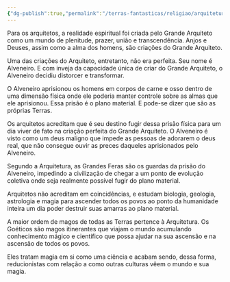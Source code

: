```yaml
---
{"dg-publish":true,"permalink":"/terras-fantasticas/religiao/arquitetura/"}
---
```


Para os arquitetos, a realidade espiritual foi criada pelo Grande Arquiteto como um mundo de plenitude, prazer, união e transcendência. Anjos e Deuses, assim como a alma dos homens, são criações do Grande Arquiteto.

Uma das criações do Arquiteto, entretanto, não era perfeita. Seu nome é Alveneiro. E com inveja da capacidade única de criar do Grande Arquiteto, o Alveneiro decidiu distorcer e transformar.

O Alveneiro aprisionou os homens em corpos de carne e osso dentro de uma dimensão física onde ele poderia manter controle sobre as almas que ele aprisionou. Essa prisão é o plano material. E pode-se dizer que são as próprias Terras.

Os arquitetos acreditam que é seu destino fugir dessa prisão física para um dia viver de fato na criação perfeita do Grande Arquiteto. O Alveneiro é visto como um deus maligno que impede as pessoas de adorarem o deus real, que não consegue ouvir as preces daqueles aprisionados pelo Alveneiro.

Segundo a Arquitetura, as Grandes Feras são os guardas da prisão do Alveneiro, impedindo a civilização de chegar a um ponto de evolução coletiva onde seja realmente possível fugir do plano material.

Arquitetos não acreditam em coincidências, e estudam biologia, geologia, astrologia e magia para ascender todos os povos ao ponto da humanidade inteira um dia poder destruir suas amarras ao plano material.

A maior ordem de magos de todas as Terras pertence à Arquitetura. Os Goéticos são magos itinerantes que viajam o mundo acumulando conhecimento mágico e científico que possa ajudar na sua ascensão e na ascensão de todos os povos.

Eles tratam magia em si como uma ciência e acabam sendo, dessa forma, reducionistas com relação a como outras culturas vêem o mundo e sua magia.